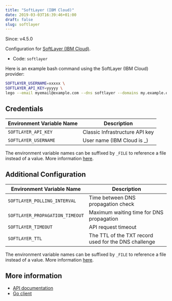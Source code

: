 ```yaml
---
title: "SoftLayer (IBM Cloud)"
date: 2019-03-03T16:39:46+01:00
draft: false
slug: softlayer
---
```


<!-- THIS DOCUMENTATION IS AUTO-GENERATED. PLEASE DO NOT EDIT. -->
<!-- providers/dns/softlayer/softlayer.toml -->
<!-- THIS DOCUMENTATION IS AUTO-GENERATED. PLEASE DO NOT EDIT. -->

Since: v4.5.0

Configuration for [SoftLayer (IBM Cloud)](https://www.ibm.com/cloud/).


<!--more-->

- Code: `softlayer`

Here is an example bash command using the SoftLayer (IBM Cloud) provider:

```bash
SOFTLAYER_USERNAME=xxxxx \
SOFTLAYER_API_KEY=yyyyy \
lego --email myemail@example.com --dns softlayer --domains my.example.org run
```




## Credentials

| Environment Variable Name | Description |
|-----------------------|-------------|
| `SOFTLAYER_API_KEY` | Classic Infrastructure API key |
| `SOFTLAYER_USERNAME` | User name (IBM Cloud is <accountID>_<emailAddress>) |

The environment variable names can be suffixed by `_FILE` to reference a file instead of a value.
More information [here](/lego/dns/#configuration-and-credentials).


## Additional Configuration

| Environment Variable Name | Description |
|--------------------------------|-------------|
| `SOFTLAYER_POLLING_INTERVAL` | Time between DNS propagation check |
| `SOFTLAYER_PROPAGATION_TIMEOUT` | Maximum waiting time for DNS propagation |
| `SOFTLAYER_TIMEOUT` | API request timeout |
| `SOFTLAYER_TTL` | The TTL of the TXT record used for the DNS challenge |

The environment variable names can be suffixed by `_FILE` to reference a file instead of a value.
More information [here](/lego/dns/#configuration-and-credentials).




## More information

- [API documentation](https://cloud.ibm.com/docs/dns?topic=dns-getting-started-with-the-dns-api)
- [Go client](https://github.com/softlayer/softlayer-go)

<!-- THIS DOCUMENTATION IS AUTO-GENERATED. PLEASE DO NOT EDIT. -->
<!-- providers/dns/softlayer/softlayer.toml -->
<!-- THIS DOCUMENTATION IS AUTO-GENERATED. PLEASE DO NOT EDIT. -->

